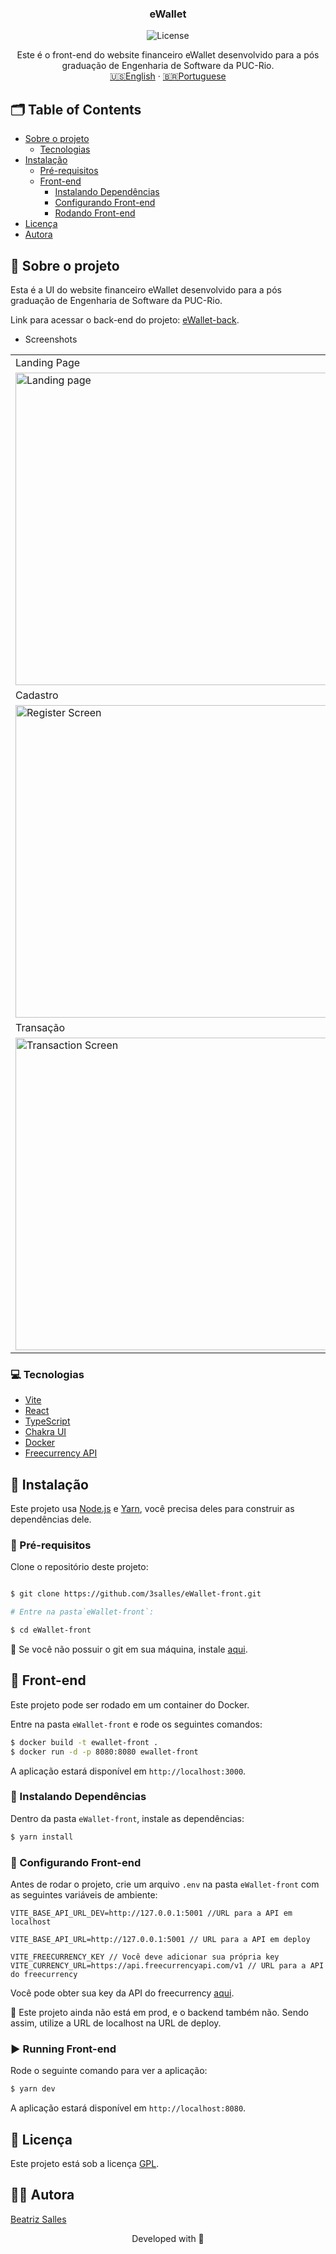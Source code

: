 <p align="center">

  <h3 align="center">eWallet</h3>

<p align="center">
  <img src="https://img.shields.io/static/v1?label=Lincense&message=GPL&color=0000ff" alt="License" />
</p>

<p align="center">
    Este é o front-end do website financeiro eWallet desenvolvido para a pós graduação de Engenharia de Software da PUC-Rio.
    <br />
    <a href="README.md">🇺🇸English</a>
    ·
    <a href="README-pt.md">🇧🇷Portuguese</a>
  </p>
</p>

<!-- TABLE OF CONTENTS -->
## 🗂 Table of Contents

* [Sobre o projeto](#book-sobre-o-projeto)
  * [Tecnologias](#computer-tecnologias)
* [Instalação](#bricks-instalacao)
  * [Pré-requisitos](#construction-pre-requisitos)
  * [Front-end](#lipstick-front-end)
    * [Instalando Dependências](#construction-instalando-dependencias)
    * [Configurando Front-end](#wrench-configurando-front-end)
    * [Rodando Front-end](#arrow_forward-rodando-front-end)
* [Licença](#page_facing_up-licenca)
* [Autora](#woman_technologist-autora)

## :book: Sobre o projeto

Esta é a UI do website financeiro eWallet desenvolvido para a pós graduação de Engenharia de Software da PUC-Rio.

Link para acessar o back-end do projeto: [eWallet-back](https://github.com/3salles/eWallet-back).

<!-- Acesse este projeto na Vercel [ewallet](https://ewallet-79nux12gd-3salles.vercel.app). -->

* Screenshots

<table>
  <tr>
    <td>Landing Page</td>
    <td>Login</td>
  </tr>
  <tr>
    <td><img width="500" alt="Landing page" src="https://github.com/3salles/guess-kitty/assets/62452619/1b0ac753-850d-49d4-bea9-1db20152d644"></td>
    <td><img width="500" alt="Login Screen" src="https://github.com/3salles/eWallet-front/assets/62452619/6f7df956-9226-4ef4-a2a5-f48a1d77370a"></td>
  </tr>
  <tr>
    <td>Cadastro</td>
    <td>Home</td>
  </tr>
  <tr>
    <td><img width="500" alt="Register Screen" src="https://github.com/3salles/eWallet-front/assets/62452619/47b4fd49-84f3-4770-8aae-36ae581d4344"></td>
    <td><img width="500" alt="Dashboard Screen" src="https://github.com/3salles/eWallet-front/assets/62452619/c31747bb-d402-4cf9-a7f2-7f2fd4b92e90"></td>
  </tr>
  <tr>
    <td>Transação</td>
    <td>Nova Transação</td>
  </tr>
  <tr>
    <td><img width="500" alt="Transaction Screen" src="https://github.com/3salles/guess-kitty/assets/62452619/3e158752-e910-45f4-85d8-b844c66a3819"></td>
    <td><img width="500" alt="New Transaction Screen" src="https://github.com/3salles/guess-kitty/assets/62452619/38eeb29f-8a74-4dee-a9fa-bdb8ccae5265"></td>
  </tr>
 </table>


### :computer: Tecnologias

* [Vite](https://vitejs.dev)
* [React](https://react.dev/)
* [TypeScript](https://www.typescriptlang.org)
* [Chakra UI](https://chakra-ui.com/)
* [Docker](https://www.docker.com)
* [Freecurrency API](https://freecurrencyapi.com)

## :bricks: Instalação

Este projeto usa [Node.js](https://nodejs.org/en/) e [Yarn](https://yarnpkg.com), você precisa deles para construir as dependências dele.

### :construction: Pré-requisitos

Clone o repositório deste projeto:

```bash

$ git clone https://github.com/3salles/eWallet-front.git

# Entre na pasta`eWallet-front`:

$ cd eWallet-front
```

🚨 Se você não possuir o git em sua máquina, instale [aqui](https://git-scm.com/downloads).

## :lipstick: Front-end

Este projeto pode ser rodado em um container do Docker.

Entre na pasta `eWallet-front` e rode os seguintes comandos:

```bash
$ docker build -t ewallet-front .
$ docker run -d -p 8080:8080 ewallet-front 
```
A aplicação estará disponível em `http://localhost:3000`.

### :construction: Instalando Dependências

Dentro da pasta `eWallet-front`, instale as dependências:

```bash
$ yarn install
```


### :wrench: Configurando Front-end

Antes de rodar o projeto, crie um arquivo `.env` na pasta `eWallet-front` com as seguintes variáveis de ambiente:

```
VITE_BASE_API_URL_DEV=http://127.0.0.1:5001 //URL para a API em localhost

VITE_BASE_API_URL=http://127.0.0.1:5001 // URL para a API em deploy

VITE_FREECURRENCY_KEY // Você deve adicionar sua própria key
VITE_CURRENCY_URL=https://api.freecurrencyapi.com/v1 // URL para a API do freecurrency
```

Você pode obter sua key da API do freecurrency [aqui](https://freecurrencyapi.com). 

🚨 Este projeto ainda não está em prod, e o backend também não. Sendo assim, utilize a URL de localhost na URL de deploy.


### :arrow_forward: Running Front-end

Rode o seguinte comando para ver a aplicação:

```bash
$ yarn dev
```

A aplicação estará disponível em  `http://localhost:8080`.

## :page_facing_up: Licença

Este projeto está sob a licença [GPL](https://github.com/3salles/eWallet-front/blob/main/LICENSE).

## :woman_technologist: Autora

[Beatriz Salles](https://github.com/3salles)

<p align="center">Developed with 💜</p>